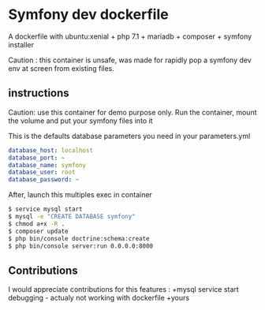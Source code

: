 # Symfony dev dockerfile
A dockerfile with ubuntu:xenial + php 7.1 + mariadb + composer + symfony installer 

Caution : this container is unsafe, was made for rapidly pop a symfony dev env at screen from existing files.

## instructions
  Caution: use this container for demo purpose only.
  Run the container, mount the volume and put your symfony files into it
  
  This is the defaults database parameters you need in your parameters.yml
  ```yml
  database_host: localhost
  database_port: ~
  database_name: symfony
  database_user: root
  database_password: ~
  ```
  
  After, launch this multiples exec in container
  ```sh
$ service mysql start
$ mysql -e "CREATE DATABASE symfony"
$ chmod a+x -R .
$ composer update
$ php bin/console doctrine:schema:create
$ php bin/console server:run 0.0.0.0:8000
```

## Contributions

I would appreciate contributions for this features :
+mysql service start debugging - actualy not working with dockerfile
+yours
